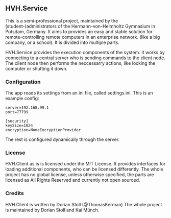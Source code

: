## HVH.Service
This is a semi-professional project, maintained by the (student-)administrators of the Hermann-von-Helmholtz Gymnasium in Potsdam, Germany. It aims to provides an easy and stable solution for remote-controlling remote computers in an enterprise network. (like a big company, or a school). It is divided into multiple parts. 

HVH.Service provides the execution components of the system. It works by connecting to a central server who is sending commands to the client node. The client node then performs the neccessarry actions, like locking the computer or shutting it down.

### Configuration
The app reads its settings from an ini file, called settings.ini. This is an example config:
```[connection]
server=192.168.99.1
port=77799

[security]
keySize=1024
encryption=NoneEncryptionProvider
```
The rest is configured dynamically through the server.

### License
HVH.Client as is is licensed under the MIT License. It provides interfaces for loading additional components, who can be licensed differently. The whole project has no global license, unless otherwise specified, the parts are licensed as All Rights Reserved and currently not open sourced.

### Credits
HVH.Client is written by Dorian Stoll (@ThomasKerman)
The whole project is maintained by Dorian Stoll and Kai Münch.

